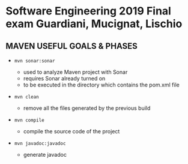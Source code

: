 # Software Engineering 2019 Final exam Guardiani, Mucignat, Lischio


## MAVEN USEFUL GOALS & PHASES

* `mvn sonar:sonar`
    * used to analyze Maven project with Sonar
    * requires Sonar already turned on 
    * to be executed in the directory which contains the pom.xml file
    
* `mvn clean`
    * remove all the files generated by the previous build
    
* `mvn compile`
    * compile the source code of the project
    
* `mvn javadoc:javadoc`
    * generate javadoc
    
